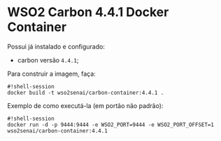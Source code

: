 # WSO2 Carbon 4.4.1 Docker Container

Possui já instalado e configurado:

* carbon versão `4.4.1`;

Para construir a imagem, faça:

```
#!shell-session
docker build -t wso2senai/carbon-container:4.4.1 .
```

Exemplo de como executá-la (em portão não padrão):

```
#!shell-session
docker run -d -p 9444:9444 -e WSO2_PORT=9444 -e WSO2_PORT_OFFSET=1 wso2senai/carbon-container:4.4.1
```